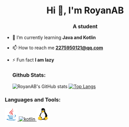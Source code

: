 <h1 align="center">Hi 👋, I'm RoyanAB</h1>
<h3 align="center">A student</h3>

- 🌱 I’m currently learning **Java and Kotlin**

- 📫 How to reach me **2275950121@qq.com**

- ⚡ Fun fact **I am lazy**

  <h3 align="left">Github Stats:</h3>

  
  ![RoyanAB's GitHub stats](https://github-readme-stats.vercel.app/api?username=RoyanAB&count_private=true)
  [![Top Langs](https://github-readme-stats.vercel.app/api/top-langs/?username=RoyanAB)](https://github.com/anuraghazra/github-readme-stats)


<h3 align="left">Languages and Tools:</h3>
<p align="left"> <a href="https://www.java.com" target="_blank" rel="noreferrer"> <img src="https://raw.githubusercontent.com/devicons/devicon/master/icons/java/java-original.svg" alt="java" width="40" height="40"/> </a> <a href="https://kotlinlang.org" target="_blank" rel="noreferrer"> <img src="https://www.vectorlogo.zone/logos/kotlinlang/kotlinlang-icon.svg" alt="kotlin" width="40" height="40"/> </a> <a href="https://www.linux.org/" target="_blank" rel="noreferrer"> <img src="https://raw.githubusercontent.com/devicons/devicon/master/icons/linux/linux-original.svg" alt="linux" width="40" height="40"/> </a> </p>
